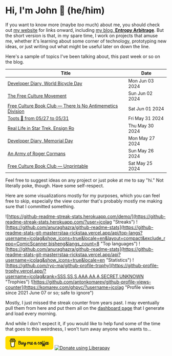 # Hi, I'm John 👋 (he/him)

If you want to know more (maybe *too* much) about me, you should check out [my website](https://john.colagioia.net/) for links onward, including [my blog, **Entropy Arbitrage**](https://john.colagioia.net/blog).  But the short version is that, in my spare time, I work on projects that amuse me, whether it's learning about some corner of technology, prototyping new ideas, or just writing out what might be useful later on down the line.

Here's a sample of topics I've been talking about, this past week or so on the blog.

|Title|Date|
|-----|-------|
|[Developer Diary, World Bicycle Day](https://john.colagioia.net/blog/2024/06/03/bicycle.html)|Mon Jun 03 2024|
|[The Free Culture Movement](https://john.colagioia.net/blog/2024/06/02/free-culture-movement.html)|Sun Jun 02 2024|
|[Free Culture Book Club — There Is No Antimemetics Division](https://john.colagioia.net/blog/2024/06/01/antimemetics.html)|Sat Jun 01 2024|
|[Toots 🦣 from 05/27 to 05/31](https://john.colagioia.net/blog/2024/05/31/week.html)|Fri May 31 2024|
|[Real Life in Star Trek, Ensign Ro](https://john.colagioia.net/blog/2024/05/30/ensign-ro.html)|Thu May 30 2024|
|[Developer Diary, Memorial Day](https://john.colagioia.net/blog/2024/05/27/memorial.html)|Mon May 27 2024|
|[An Army of Roger Cormans](https://john.colagioia.net/blog/2024/05/26/corman.html)|Sun May 26 2024|
|[Free Culture Book Club — Unprintable](https://john.colagioia.net/blog/2024/05/25/unprintable.html)|Sat May 25 2024|

Feel free to suggest ideas on any project or just poke at me to say "hi." Not literally poke, though. Have some self-respect.

Here are some visualizations mostly for my purposes, which you can feel free to skip, especially the view counter that's probably mostly me making sure that I committed something.

![https://github-readme-streak-stats.herokuapp.com/demo/](https://github-readme-streak-stats.herokuapp.com/?user=jcolag "Streaks")
![https://github.com/anuraghazra/github-readme-stats](https://github-readme-stats-git-masterrstaa-rickstaa.vercel.app/api/top-langs?username=jcolag&show_icons=true&locale=en&layout=compact&exclude_repo=ComicScanner,bisheng&langs_count=8 "Top languages")
![https://github.com/anuraghazra/github-readme-stats](https://github-readme-stats-git-masterrstaa-rickstaa.vercel.app/api?username=jcolag&show_icons=true&locale=en "Statistics")
![https://github.com/ryo-ma/github-profile-trophy](https://github-profile-trophy.vercel.app/?username=jcolag&rank=SSS,SS,S,AAA,AA,A,SECRET,UNKNOWN "Trophies")
![https://github.com/antonkomarev/github-profile-views-counter](https://komarev.com/ghpvc/?username=jcolag "Profile views since 2021 June 07 or so; safe to ignore")

Mostly, I just missed the streak counter from years past.  I may eventually pull them from here and put them all on the [dashboard page](https://github.com/jcolag/dash) that I generate and load every morning.

And while I don't expect it, if you would like to help fund some of the time that goes to this weirdness, I won't turn away anyone who wants to...

[<img src="images/default-yellow.png" alt="Buy Me a Coffee" width="150px"/>](https://www.buymeacoffee.com/jcolag)
<a href="https://liberapay.com/jcolag/donate"><img alt="Donate using Liberapay" src="https://liberapay.com/assets/widgets/donate.svg"></a>
